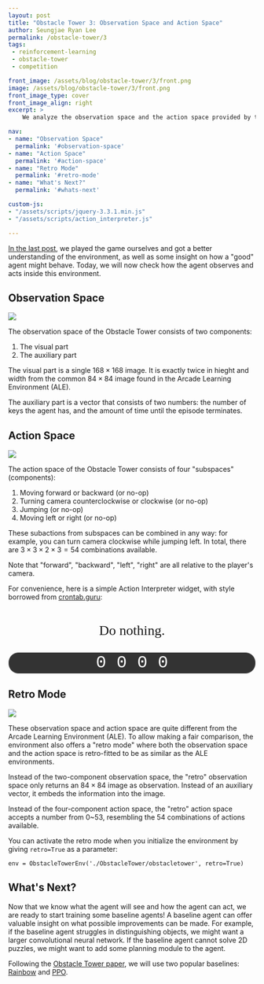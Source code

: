 ```yaml
---
layout: post
title: "Obstacle Tower 3: Observation Space and Action Space"
author: Seungjae Ryan Lee
permalink: /obstacle-tower/3
tags:
 - reinforcement-learning
 - obstacle-tower
 - competition

front_image: /assets/blog/obstacle-tower/3/front.png
image: /assets/blog/obstacle-tower/3/front.png
front_image_type: cover
front_image_align: right
excerpt: >
    We analyze the observation space and the action space provided by the Obstacle Tower environment.

nav:
- name: "Observation Space"
  permalink: '#observation-space'
- name: "Action Space"
  permalink: '#action-space'
- name: "Retro Mode"
  permalink: '#retro-mode'
- name: "What's Next?"
  permalink: '#whats-next'

custom-js:
- "/assets/scripts/jquery-3.3.1.min.js"
- "/assets/scripts/action_interpreter.js"

---
```


[In the last post](/obstacle-tower/2), we played the game ourselves and got a better understanding of the environment, as well as some insight on how a "good" agent might behave. Today, we will now check how the agent observes and acts inside this environment.

## Observation Space

<div class="mdl-grid">
  <div class="mdl-layout-spacer"></div>
  <div class="mdl-cell mdl-cell--8-col mdl-cell--8-col-desktop mdl-cell--8-col-tablet mdl-cell--12-col-phone mdl-cell--hide-phone">
    <img src="{{absolute_url}}/assets/blog/obstacle-tower/3/observation_space.png">
  </div>
  <div class="mdl-layout-spacer"></div>
</div>

The observation space of the Obstacle Tower consists of two components:

1. The visual part
2. The auxiliary part 

The visual part is a single $168 \times 168$ image. It is exactly twice in hieght and width from the common $84 \times 84$ image found in the Arcade Learning Environment (ALE).

The auxiliary part is a vector that consists of two numbers: the number of keys the agent has, and the amount of time until the episode terminates.

## Action Space

<div class="mdl-grid">
  <div class="mdl-layout-spacer"></div>
  <div class="mdl-cell mdl-cell--12-col mdl-cell--12-col-desktop mdl-cell--8-col-tablet mdl-cell--12-col-phone mdl-cell--hide-phone">
    <img src="{{absolute_url}}/assets/blog/obstacle-tower/3/action_space.png">
  </div>
  <div class="mdl-layout-spacer"></div>
</div>

The action space of the Obstacle Tower consists of four "subspaces" (components):

1. Moving forward or backward (or no-op)
2. Turning camera counterclockwise or clockwise (or no-op)
3. Jumping (or no-op)
4. Moving left or right (or no-op)

These subactions from subspaces can be combined in any way: for example, you can turn camera clockwise while jumping left. In total, there are $3 \times 3 \times 2 \times 3 = 54$ combinations available.

Note that "forward", "backward", "left", "right" are all relative to the player's camera.

For convenience, here is a simple Action Interpreter widget, with style borrowed from [crontab.guru](https://crontab.guru/):

<style>
  #action-interpreter-div {
    margin-bottom: 1em;
    margin-top: 1em;
  }
  #action-interpretation {
    text-align: center;
    font-size: 200%;
    font-family: Georgia, serif;
    min-height: 2.2em;
    display: -ms-flexbox;
    display: flex;
    -ms-flex-pack: end;
    justify-content: flex-end;
    -ms-flex-line-pack: end;
    align-content: flex-end;
    -ms-flex-direction: column;
    flex-direction: column;
    margin-top: 0.5em;
  }
  #action-interpreter {
    font-family: "Courier New", Courier, monospace;
    text-align: center;
    font-size: 250%;
    width: 100%;
    background-color: #333333;
    border: 1px solid #cccccc;
    border-radius: 0.6em;
    color: #ffffff;
    padding-top: 0.075rem;
  }
</style>
<div id="action-interpreter-div">
  <p id="action-interpretation">Do nothing.</p>
  <input id="action-interpreter" type="text" value="0 0 0 0">
</div>

## Retro Mode

<div class="mdl-grid">
  <div class="mdl-layout-spacer"></div>
  <div class="mdl-cell mdl-cell--6-col mdl-cell--6-col-desktop mdl-cell--4-col-tablet mdl-cell--12-col-phone mdl-cell--hide-phone">
    <img src="{{absolute_url}}/assets/blog/obstacle-tower/3/observation_space_retro.png">
  </div>
  <div class="mdl-layout-spacer"></div>
</div>

These observation space and action space are quite different from the Arcade Learning Environment (ALE). To allow making a fair comparison, the environment also offers a "retro mode" where both the observation space and the action space is retro-fitted to be as similar as the ALE environments.

Instead of the two-component observation space, the "retro" observation space only returns an $84 \times 84$ image as observation. Instead of an auxiliary vector, it embeds the information into the image.

Instead of the four-component action space, the "retro" action space accepts a number from 0~53, resembling the 54 combinations of actions available.

You can activate the retro mode when you initialize the environment by giving `retro=True` as a parameter:

```
env = ObstacleTowerEnv('./ObstacleTower/obstacletower', retro=True)
```

## What's Next?

Now that we know what the agent will see and how the agent can act, we are ready to start training some baseline agents! A baseline agent can offer valuable insight on what possible improvements can be made. For example, if the baseline agent struggles in distinguishing objects, we might want a larger convolutional neural network. If the baseline agent cannot solve 2D puzzles, we might want to add some planning module to the agent.

Following the [Obstacle Tower paper](https://storage.googleapis.com/obstacle-tower-build/Obstacle_Tower_Paper_Final.pdf), we will use two popular baselines: [Rainbow](https://arxiv.org/abs/1710.02298) and [PPO](https://arxiv.org/abs/1707.06347).
